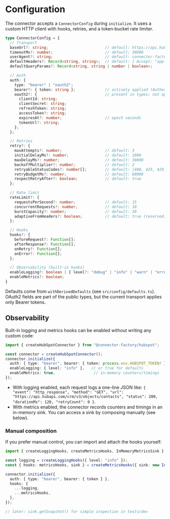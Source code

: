 # Configuration

The connector accepts a `ConnectorConfig` during `initialize`. It uses a custom HTTP client with hooks, retries, and a token‑bucket rate limiter.

```ts
type ConnectorConfig = {
  // Transport
  baseUrl?: string;                         // default: https://api.hubapi.com
  timeoutMs?: number;                       // default: 30000
  userAgent?: string;                       // default: connector-factory-hubspot/0.1.0
  defaultHeaders?: Record<string, string>;  // default: { Accept: "application/json" }
  defaultQueryParams?: Record<string, string | number | boolean>;

  // Auth
  auth: {
    type: "bearer" | "oauth2";
    bearer?: { token: string };             // actively applied (Authorization: Bearer <token>)
    oauth2?: {                              // present in types; not applied by transport yet
      clientId: string;
      clientSecret: string;
      refreshToken: string;
      accessToken?: string;
      expiresAt?: number;                   // epoch seconds
      tokenUrl?: string;
    };
  };

  // Retries
  retry?: {
    maxAttempts?: number;                   // default: 3
    initialDelayMs?: number;                // default: 1000
    maxDelayMs?: number;                    // default: 30000
    backoffMultiplier?: number;             // default: 2
    retryableStatusCodes?: number[];        // default: [408, 425, 429, 500, 502, 503, 504]
    retryBudgetMs?: number;                 // default: 60000
    respectRetryAfter?: boolean;            // default: true
  };

  // Rate limit
  rateLimit?: {
    requestsPerSecond?: number;             // default: 15
    concurrentRequests?: number;            // default: 10
    burstCapacity?: number;                 // default: 30
    adaptiveFromHeaders?: boolean;          // default: true (reserved; not adaptive yet)
  };

  // Hooks
  hooks?: {
    beforeRequest?: Function[];
    afterResponse?: Function[];
    onRetry?: Function[];
    onError?: Function[];
  };

  // Observability (built-in hooks)
  enableLogging?: boolean | { level?: "debug" | "info" | "warn" | "error"; includeQueryParams?: boolean; includeHeaders?: boolean; includeBody?: boolean };
  enableMetrics?: boolean;
}
```

Defaults come from `withDerivedDefaults` (see `src/config/defaults.ts`). OAuth2 fields are part of the public types, but the current transport applies only Bearer tokens.

## Observability

Built-in logging and metrics hooks can be enabled without writing any custom code:

```ts
import { createHubSpotConnector } from "@connector-factory/hubspot";

const connector = createHubSpotConnector();
connector.initialize({
  auth: { type: "bearer", bearer: { token: process.env.HUBSPOT_TOKEN! } },
  enableLogging: { level: "info" },   // or true for defaults
  enableMetrics: true,                 // in-memory counters/timings
});
```

- With logging enabled, each request logs a one-line JSON like: `{ "event": "http_response", "method": "GET", "url": "https://api.hubapi.com/crm/v3/objects/contacts", "status": 200, "durationMs": 120, "retryCount": 0 }`.
- With metrics enabled, the connector records counters and timings in an in-memory sink. You can access a sink by composing manually (see below).

### Manual composition
If you prefer manual control, you can import and attach the hooks yourself:

```ts
import { createLoggingHooks, createMetricsHooks, InMemoryMetricsSink } from "@connector-factory/hubspot";

const logging = createLoggingHooks({ level: "info" });
const { hooks: metricsHooks, sink } = createMetricsHooks({ sink: new InMemoryMetricsSink() }, { service: "hubspot" });

connector.initialize({
  auth: { type: "bearer", bearer: { token } },
  hooks: {
    ...logging,
    ...metricsHooks,
  },
});

// later: sink.getSnapshot() for simple inspection in tests/dev
```
